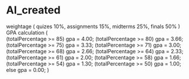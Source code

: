 # AI_created
weightage
( 
quizes 10%, assignments 15%, midterms 25%, finals 50%
)
GPA calculation
(   
(totalPercentage >= 85) gpa = 4.00;
(totalPercentage >= 80) gpa = 3.66;
(totalPercentage >= 75) gpa = 3.33;
(totalPercentage >= 71) gpa = 3.00;
(totalPercentage >= 68) gpa = 2.66;
(totalPercentage >= 64) gpa = 2.33;
(totalPercentage >= 61) gpa = 2.00;
(totalPercentage >= 58) gpa = 1.66;
(totalPercentage >= 54) gpa = 1.30;
(totalPercentage >= 50) gpa = 1.00;
 else                   gpa = 0.00;
  )
